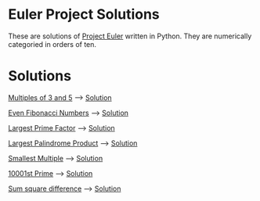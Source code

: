 # Euler Project Solutions

These are solutions of [Project Euler](https://projecteuler.net/) written in Python. They are numerically categoried in orders of ten.

# Solutions

[Multiples of 3 and 5](https://projecteuler.net/problem=1) --> [Solution](1-10/multiples_of_3_and_5.py)

[Even Fibonacci Numbers](https://projecteuler.net/problem=2) --> [Solution](1-10/even_fibonacci_numbers.py)

[Largest Prime Factor](https://projecteuler.net/problem=3) --> [Solution](1-10/largest_prime_factor.py)

[Largest Palindrome Product](https://projecteuler.net/problem=4) --> [Solution](1-10/largest_palindrome_product.py)

[Smallest Multiple](https://projecteuler.net/problem=5) --> [Solution](1-10/smallest_multiple.py)

[10001st Prime](https://projecteuler.net/problem=7) --> [Solution](1-10/10001st-prime.py)

[Sum square difference](https://projecteuler.net/problem=6) --> [Solution](1-10/sum-square-difference.py)

